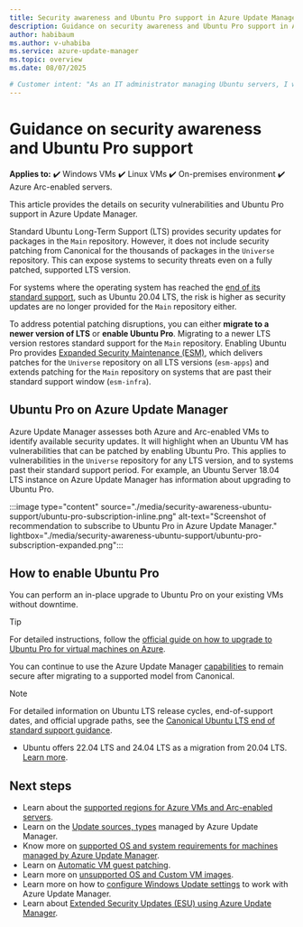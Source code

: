 ```yaml
---
title: Security awareness and Ubuntu Pro support in Azure Update Manager
description: Guidance on security awareness and Ubuntu Pro support in Azure Update Manager.
author: habibaum
ms.author: v-uhabiba
ms.service: azure-update-manager
ms.topic: overview
ms.date: 08/07/2025

# Customer intent: "As an IT administrator managing Ubuntu servers, I want to upgrade to Ubuntu Pro or migrate to a newer LTS version, so that I can ensure ongoing security updates and reduce vulnerabilities in my environment."
---
```


# Guidance on security awareness and Ubuntu Pro support

**Applies to:** :heavy_check_mark: Windows VMs :heavy_check_mark: Linux VMs :heavy_check_mark: On-premises environment :heavy_check_mark: Azure Arc-enabled servers.


This article provides the details on security vulnerabilities and Ubuntu Pro support in Azure Update Manager.

Standard Ubuntu Long-Term Support (LTS) provides security updates for packages in the `Main` repository. However, it does not include security patching from Canonical for the thousands of packages in the `Universe` repository. This can expose systems to security threats even on a fully patched, supported LTS version.

For systems where the operating system has reached the [end of its standard support](https://ubuntu.com/about/release-cycle), such as Ubuntu 20.04 LTS, the risk is higher as security updates are no longer provided for the `Main` repository either.

To address potential patching disruptions, you can either **migrate to a newer version of LTS** or **enable Ubuntu Pro**. Migrating to a newer LTS version restores standard support for the `Main` repository. Enabling Ubuntu Pro provides [Expanded Security Maintenance (ESM)](https://ubuntu.com/security/esm), which delivers patches for the `Universe` repository on all LTS versions (`esm-apps`) and extends patching for the `Main` repository on systems that are past their standard support window (`esm-infra`).


## Ubuntu Pro on Azure Update Manager
 
Azure Update Manager assesses both Azure and Arc-enabled VMs to identify available security updates. It will highlight when an Ubuntu VM has vulnerabilities that can be patched by enabling Ubuntu Pro. This applies to vulnerabilities in the `Universe` repository for any LTS version, and to systems past their standard support period. For example, an Ubuntu Server 18.04 LTS instance on Azure Update Manager has information about upgrading to Ubuntu Pro.

:::image type="content" source="./media/security-awareness-ubuntu-support/ubuntu-pro-subscription-inline.png" alt-text="Screenshot of recommendation to subscribe to Ubuntu Pro in Azure Update Manager." lightbox="./media/security-awareness-ubuntu-support/ubuntu-pro-subscription-expanded.png":::

## How to enable Ubuntu Pro

You can perform an in-place upgrade to Ubuntu Pro on your existing VMs without downtime.

> [!TIP]
> For detailed instructions, follow the [official guide on how to upgrade to Ubuntu Pro for virtual machines on Azure](/azure/virtual-machines/workloads/canonical/ubuntu-pro-in-place-upgrade).

You can continue to use the Azure Update Manager [capabilities](updates-maintenance-schedules.md) to remain secure after migrating to a supported model from Canonical.

> [!NOTE]
> For detailed information on Ubuntu LTS release cycles, end-of-support dates, and official upgrade paths, see the [Canonical Ubuntu LTS end of standard support guidance](/azure/virtual-machines/workloads/canonical/ubuntu-els-guidance).
> - Ubuntu offers 22.04 LTS and 24.04 LTS as a migration from 20.04 LTS. [Learn more](https://ubuntu.com/20-04/azure).

 
## Next steps
- Learn about the [supported regions for Azure VMs and Arc-enabled servers](supported-regions.md).
- Learn on the [Update sources, types](support-matrix.md) managed by Azure Update Manager.
- Know more on [supported OS and system requirements for machines managed by Azure Update Manager](support-matrix-updates.md).
- Learn on [Automatic VM guest patching](support-matrix-automatic-guest-patching.md).
- Learn more on [unsupported OS and Custom VM images](unsupported-workloads.md).
- Learn more on how to [configure Windows Update settings](configure-wu-agent.md) to work with Azure Update Manager. 
- Learn about [Extended Security Updates (ESU) using Azure Update Manager](extended-security-updates.md).
